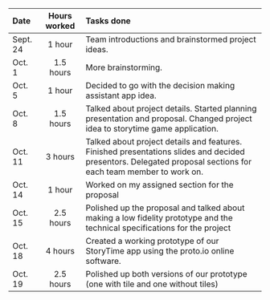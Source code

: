 |    Date    |  Hours worked  |                                        Tasks done                                             |
| :--------- | :------------: | :-------------------------------------------------------------------------------------------- |
| Sept. 24   | 1 hour         | Team introductions and brainstormed project ideas.                                            |
| Oct. 1     | 1.5 hours      | More brainstorming.                                                                           |
| Oct. 5     | 1 hour         | Decided to go with the decision making assistant app idea.                                    |
| Oct. 8     | 1.5 hours      | Talked about project details. Started planning presentation and proposal. Changed project idea to storytime game application. |
| Oct. 11    | 3 hours        | Talked about project details and features. Finished presentations slides and decided presentors. Delegated proposal sections for each team member to work on. |
| Oct. 14    | 1 hour         | Worked on my assigned section for the proposal                                                |
| Oct. 15    | 2.5 hours      | Polished up the proposal and talked about making a low fidelity prototype and the technical specifications for the project|
| Oct. 18    | 4 hours        | Created a working prototype of our StoryTime app using the proto.io online software.          |
| Oct. 19    | 2.5 hours      | Polished up both versions of our prototype (one with tile and one without tiles)              |
